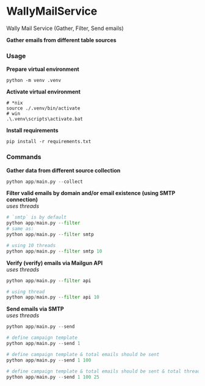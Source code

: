 # WallyMailService
Wally Mail Service (Gather, Filter, Send emails)

**Gather emails from different table sources**

### Usage

**Prepare virtual environment**
```shell
python -m venv .venv
```

**Activate virtual environment**
```shell
# *nix
source ./.venv/bin/activate
# win
.\.venv\scripts\activate.bat
```

**Install requirements**
```shell
pip install -r requirements.txt
```

### Commands

**Gather data from different source collection**
```python
python app/main.py --collect
```

**Filter valid emails by domain and/or email existence (using SMTP connection)**<br>
*uses threads*
```python
# `smtp` is by default
python app/main.py --filter 
# same as:
python app/main.py --filter smtp

# using 10 threads
python app/main.py --filter smtp 10
```

**Verify (verify) emails via Mailgun API**<br>
*uses threads*
```python
python app/main.py --filter api

# using thread
python app/main.py --filter api 10
```

**Send emails via SMTP**<br>
*uses threads*
```python
python app/main.py --send

# define campaign template
python app/main.py --send 1

# define campaign template & total emails should be sent
python app/main.py --send 1 100

# define campaign template & total emails should be sent & total threads should be used
python app/main.py --send 1 100 25
```
